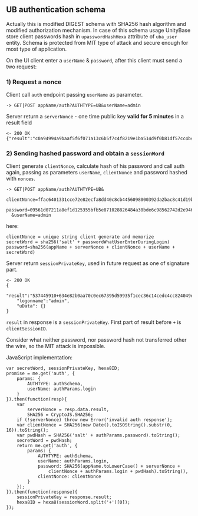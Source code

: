 ## **UB** authentication schema

Actually this is modified DIGEST schema with SHA256 hash algorithm and modified authorization mechanism.
In case of this schema usage UnityBase store client passwords hash in `upasswordHashHexa` attribute of `uba_user` entity.
Schema is protected from MIT type of attack and secure enough for most type of application.

On the UI client enter a `userName` & `password`, after this client must send a two request:

### 1) Request a nonce
Client call `auth` endpoint passing `userName` as parameter.

    -> GET|POST appName/auth?AUTHTYPE=UB&userName=admin

Server return a `serverNonce` - one time public key **valid for 5 minutes** in a result field

    <- 200 OK
    {"result":"c0a94994a9baaf5f6f071a13c6b5f7c4f8219e1ba514d9f0b81df57cc4b4b81f"}


### 2) Sending hashed password and obtain a `sessionWord`
Client generate `clientNonce`, calculate hash of his password
and call auth again, passing as parameters `userName`, `clientNonce` and password hashed with `nonces`.

    -> GET|POST appName/auth?AUTHTYPE=UB&
      clientNonce=ffac6401331cce72e82ecfa8dd40c8cb4456098000392da2bac8c41d19b57467&
      password=09561d07211a8ef1d125355bfb5e871028826484a30bde6c98562742d2e9460e
      &userName=admin

here:

    clientNonce = unique string client generate and memorize
    secretWord = sha256('salt' + passwordWhatUserEnterDuringLogin)
    password=sha256(appName + serverNonce + clientNonce + userName + secretWord)


Server return `sessionPrivateKey`, used in future request as one of signature part.

    <- 200 OK
    {
        "result":"537445910+634e82b0aa70c0ec67395d59935f1cec36c14cedc4cc824049e175109987d1c6",
        "logonname":"admin",
        "uData": {}
    }

`result` in response is a `sessionPrivateKey`. First part of result before `+` is `clientSessionID`.

Consider what neither password, nor password hash not transferred other the wire, so the MIT attack is impossible.


JavaScript implementation:

    var secretWord, sessionPrivateKey, hexa8ID;
    promise = me.get('auth', {
        params: {
            AUTHTYPE: authSchema,
            userName: authParams.login
        }
    }).then(function(resp){
        var
            serverNonce = resp.data.result,
            SHA256 = CryptoJS.SHA256;
        if (!serverNonce) throw new Error('invalid auth response');
        var clientNonce = SHA256(new Date().toISOString().substr(0, 16)).toString();
        var pwdHash = SHA256('salt' + authParams.password).toString();
        secretWord = pwdHash;
        return me.get('auth', {
            params: {
                AUTHTYPE: authSchema,
                userName: authParams.login,
                password: SHA256(appName.toLowerCase() + serverNonce +
                    clientNonce + authParams.login + pwdHash).toString(),
                clientNonce: clientNonce
            }
        });
    }).then(function(response){
        sessionPrivateKey = response.result;
        hexa8ID = hexa8(sessionWord.split('+')[0]);
    });
